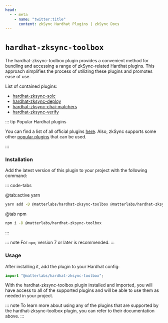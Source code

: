 ```yaml
---
head:
  - - meta
    - name: "twitter:title"
      content: zkSync Hardhat Plugins | zkSync Docs
---
```


# `hardhat-zksync-toolbox`

The hardhat-zksync-toolbox plugin provides a convenient method for bundling and accessing a range of zkSync-related Hardhat plugins. This approach simplifies the process of utilizing these plugins and promotes ease of use.

List of contained plugins:

- [hardhat-zksync-solc](./hardhat-zksync-solc.md)
- [hardhat-zksync-deploy](./hardhat-zksync-deploy.md)
- [hardhat-zksync-chai-matchers](./hardhat-zksync-chai-matchers.md)
- [hardhat-zksync-verify](./hardhat-zksync-verify.md)

::: tip Popular Hardhat plugins

You can find a list of all official plugins [here](./getting-started.md). Also, zkSync supports some other [popular plugins](./other-plugins.md) that can be used.

:::

### Installation

Add the latest version of this plugin to your project with the following command:

::: code-tabs

@tab:active yarn

```bash
yarn add -D @matterlabs/hardhat-zksync-toolbox @matterlabs/hardhat-zksync-solc @matterlabs/hardhat-zksync-chai-matchers @matterlabs/hardhat-zksync-deploy @matterlabs/hardhat-zksync-verify @nomicfoundation/hardhat-verify @nomiclabs/hardhat-ethers ethers chai zksync-ethers
```

@tab npm

```bash
npm i -D @matterlabs/hardhat-zksync-toolbox
```

:::

::: note
For `npm`, version 7 or later is recommended.
:::

### Usage

After installing it, add the plugin to your Hardhat config:

```javascript
import "@matterlabs/hardhat-zksync-toolbox";
```

With the hardhat-zksync-toolbox plugin installed and imported, you will have access to all of the supported plugins and will be able to use them as needed in your project.

::: note
To learn more about using any of the plugins that are supported by the hardhat-zksync-toolbox plugin, you can refer to their documentation above.
:::
